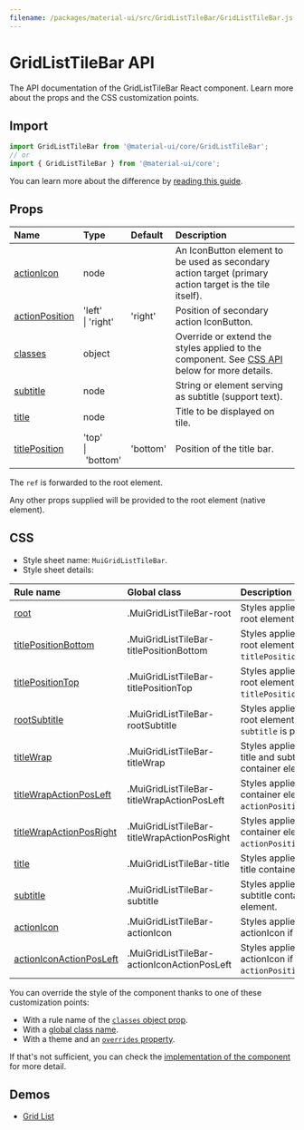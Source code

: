 ```yaml
---
filename: /packages/material-ui/src/GridListTileBar/GridListTileBar.js
---
```


<!--- This documentation is automatically generated, do not try to edit it. -->

# GridListTileBar API

<p class="description">The API documentation of the GridListTileBar React component. Learn more about the props and the CSS customization points.</p>

## Import

```js
import GridListTileBar from '@material-ui/core/GridListTileBar';
// or
import { GridListTileBar } from '@material-ui/core';
```

You can learn more about the difference by [reading this guide](/guides/minimizing-bundle-size/).



## Props

| Name | Type | Default | Description |
|:-----|:-----|:--------|:------------|
| <a class="anchor-link" id="props--actionIcon"></a><a href="#props--actionIcon" class="prop-name">actionIcon</a> | <span class="prop-type">node</span> |  | An IconButton element to be used as secondary action target (primary action target is the tile itself). |
| <a class="anchor-link" id="props--actionPosition"></a><a href="#props--actionPosition" class="prop-name">actionPosition</a> | <span class="prop-type">'left'<br>&#124;&nbsp;'right'</span> | <span class="prop-default">'right'</span> | Position of secondary action IconButton. |
| <a class="anchor-link" id="props--classes"></a><a href="#props--classes" class="prop-name">classes</a> | <span class="prop-type">object</span> |  | Override or extend the styles applied to the component. See [CSS API](#css) below for more details. |
| <a class="anchor-link" id="props--subtitle"></a><a href="#props--subtitle" class="prop-name">subtitle</a> | <span class="prop-type">node</span> |  | String or element serving as subtitle (support text). |
| <a class="anchor-link" id="props--title"></a><a href="#props--title" class="prop-name">title</a> | <span class="prop-type">node</span> |  | Title to be displayed on tile. |
| <a class="anchor-link" id="props--titlePosition"></a><a href="#props--titlePosition" class="prop-name">titlePosition</a> | <span class="prop-type">'top'<br>&#124;&nbsp;'bottom'</span> | <span class="prop-default">'bottom'</span> | Position of the title bar. |

The `ref` is forwarded to the root element.

Any other props supplied will be provided to the root element (native element).

## CSS

- Style sheet name: `MuiGridListTileBar`.
- Style sheet details:

| Rule name | Global class | Description |
|:-----|:-------------|:------------|
| <a class="anchor-link" id="css--root"></a><a href="#css--root" class="prop-name">root</a> | <span class="prop-name">.MuiGridListTileBar-root</span> | Styles applied to the root element.
| <a class="anchor-link" id="css--titlePositionBottom"></a><a href="#css--titlePositionBottom" class="prop-name">titlePositionBottom</a> | <span class="prop-name">.MuiGridListTileBar-titlePositionBottom</span> | Styles applied to the root element if `titlePosition="bottom"`.
| <a class="anchor-link" id="css--titlePositionTop"></a><a href="#css--titlePositionTop" class="prop-name">titlePositionTop</a> | <span class="prop-name">.MuiGridListTileBar-titlePositionTop</span> | Styles applied to the root element if `titlePosition="top"`.
| <a class="anchor-link" id="css--rootSubtitle"></a><a href="#css--rootSubtitle" class="prop-name">rootSubtitle</a> | <span class="prop-name">.MuiGridListTileBar-rootSubtitle</span> | Styles applied to the root element if a `subtitle` is provided.
| <a class="anchor-link" id="css--titleWrap"></a><a href="#css--titleWrap" class="prop-name">titleWrap</a> | <span class="prop-name">.MuiGridListTileBar-titleWrap</span> | Styles applied to the title and subtitle container element.
| <a class="anchor-link" id="css--titleWrapActionPosLeft"></a><a href="#css--titleWrapActionPosLeft" class="prop-name">titleWrapActionPosLeft</a> | <span class="prop-name">.MuiGridListTileBar-titleWrapActionPosLeft</span> | Styles applied to the container element if `actionPosition="left"`.
| <a class="anchor-link" id="css--titleWrapActionPosRight"></a><a href="#css--titleWrapActionPosRight" class="prop-name">titleWrapActionPosRight</a> | <span class="prop-name">.MuiGridListTileBar-titleWrapActionPosRight</span> | Styles applied to the container element if `actionPosition="right"`.
| <a class="anchor-link" id="css--title"></a><a href="#css--title" class="prop-name">title</a> | <span class="prop-name">.MuiGridListTileBar-title</span> | Styles applied to the title container element.
| <a class="anchor-link" id="css--subtitle"></a><a href="#css--subtitle" class="prop-name">subtitle</a> | <span class="prop-name">.MuiGridListTileBar-subtitle</span> | Styles applied to the subtitle container element.
| <a class="anchor-link" id="css--actionIcon"></a><a href="#css--actionIcon" class="prop-name">actionIcon</a> | <span class="prop-name">.MuiGridListTileBar-actionIcon</span> | Styles applied to the actionIcon if supplied.
| <a class="anchor-link" id="css--actionIconActionPosLeft"></a><a href="#css--actionIconActionPosLeft" class="prop-name">actionIconActionPosLeft</a> | <span class="prop-name">.MuiGridListTileBar-actionIconActionPosLeft</span> | Styles applied to the actionIcon if `actionPosition="left"`.

You can override the style of the component thanks to one of these customization points:

- With a rule name of the [`classes` object prop](/customization/components/#overriding-styles-with-classes).
- With a [global class name](/customization/components/#overriding-styles-with-global-class-names).
- With a theme and an [`overrides` property](/customization/globals/#css).

If that's not sufficient, you can check the [implementation of the component](https://github.com/mui-org/material-ui/blob/master/packages/material-ui/src/GridListTileBar/GridListTileBar.js) for more detail.

## Demos

- [Grid List](/components/grid-list/)

